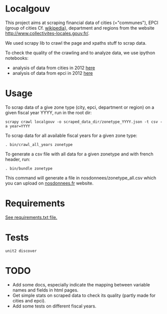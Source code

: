 Localgouv
=========

This project aims at scraping financial data of cities (="communes"), EPCI
(group of cities Cf. [wikipedia](http://fr.wikipedia.org/wiki/%C3%89tablissement_public_de_coop%C3%A9ration_intercommunale)), department and regions from the website
http://www.collectivites-locales.gouv.fr/.

We used scrapy lib to crawl the page and xpaths stuff to scrap data.

To check the quality of the crawling and to analyze data, we use ipython
notebooks:
 * analysis of data from cities in 2012 [here](http://nbviewer.ipython.org/urls/raw.github.com/fmassot/localgouv_scraper/master/notebooks/localgouvdata_analysis.ipynb)
 * analysis of data from epci in 2012 [here](http://nbviewer.ipython.org/urls/raw.github.com/fmassot/localgouv_scraper/master/notebooks/epcidata_analysis.ipynb)


Usage
=====

To scrap data of a give zone type (city, epci, department or region) on a given fiscal
year YYYY, run in the root dir:

`scrapy crawl localgouv -o scraped_data_dir/zonetype_YYYY.json -t csv -a year=YYYY`

To scrap data for all available fiscal years for a given zone type:

`. bin/crawl_all_years zonetype`

To generate a csv file with all data for a given zonetype and with french
header, run:

`. bin/bundle zonetype`

This command will generate a file in nosdonnees/zonetype_all.csv which you can
upload on [nosdonnees.fr](nosdonnees.fr) website.



Requirements
===========
[See requirements.txt file.](requirements.txt)


Tests
=====

`unit2 discover`

TODO
====
 * Add some docs, especially indicate the mapping between variable names and
   fields in html pages.
 * Get simple stats on scraped data to check its quality (partly made for
   cities and epci).
 * Add some tests on different fiscal years.


